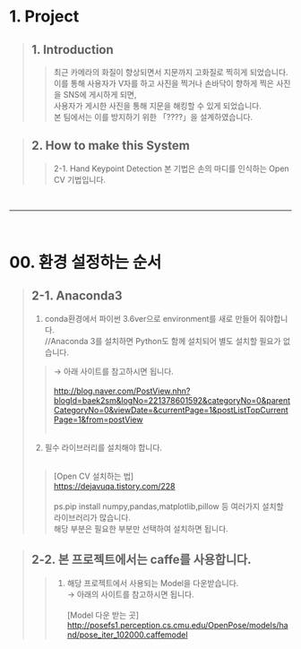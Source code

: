 # 1. Project

>## 1. Introduction
>> 최근 카메라의 화질이 향상되면서 지문까지 고화질로 찍히게 되었습니다.</br>
>> 이를 통해 사용자가 V자를 하고 사진을 찍거나 손바닥이 향하게 찍은 사진을 SNS에 게시하게 되면,</br> 
>> 사용자가 게시한 사진을 통해 지문을 해킹할 수 있게 되었습니다.</br>
>> 본 팀에서는 이를 방지하기 위한 「????」을 설계하였습니다.


> ## 2. How to make this System
>> 2-1. Hand Keypoint Detection
>> 본 기법은 손의 마디를 인식하는 Open CV 기법입니다.


</br>
<hr/>
</br>

# 00. 환경 설정하는 순서
>## 2-1. Anaconda3
>1. conda환경에서 파이썬 3.6ver으로 environment를 새로 만들어 줘야합니다.</br>
>//Anaconda 3를 설치하면 Python도 함께 설치되어 별도 설치할 필요가 없습니다.</br>
>> → 아래 사이트를 참고하시면 됩니다.</br></br>
>>http://blog.naver.com/PostView.nhn?blogId=baek2sm&logNo=221378601592&categoryNo=0&parentCategoryNo=0&viewDate=&currentPage=1&postListTopCurrentPage=1&from=postView</br></br>
>2. 필수 라이브러리를 설치해야 합니다.</br></br>
>>[Open CV 설치하는 법] </br>
>>https://dejavuqa.tistory.com/228 </br></br>
>>ps.pip install numpy,pandas,matplotlib,pillow 등 여러가지 설치할 라이브러리가 많습니다.</br>해당 부분은 필요한 부분만 선택하여 설치하면 됩니다.</br>

>## 2-2. 본 프로젝트에서는 caffe를 사용합니다.</br>
>>1. 해당 프로젝트에서 사용되는 Model을 다운받습니다.</br>
>> → 아래의 사이트를 참고하시면 됩니다.</br></br>
>>    [Model 다운 받는 곳] </br>
>>http://posefs1.perception.cs.cmu.edu/OpenPose/models/hand/pose_iter_102000.caffemodel

</br></br>
